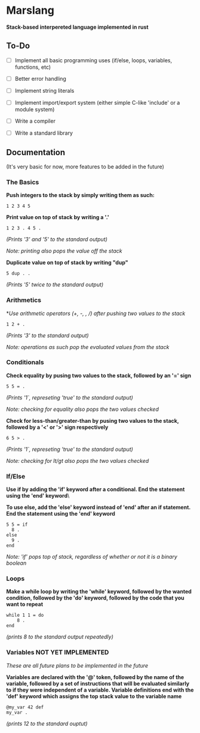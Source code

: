 # Marslang
**Stack-based interpereted language implemented in rust**

## To-Do
- [ ] Implement all basic programming uses (if/else, loops, variables, functions, etc)
- [ ] Better error handling
- [ ] Implement string literals
- [ ] Implement import/export system (either simple C-like 'include' or a module system)
- [ ] Write a compiler
- [ ] Write a standard library


## Documentation
(It's very basic for now, more features to be added in the future)

### The Basics

**Push integers to the stack by simply writing them as such:**

```
1 2 3 4 5
```

**Print value on top of stack by writing a '.'**

```
1 2 3 . 4 5 .
```
*(Prints '3' and '5' to the standard output)*

*Note: printing also pops the value off the stack*

**Duplicate value on top of stack by writing "dup"**
```
5 dup . .
```

*(Prints '5' twice to the standard output)*

### Arithmetics

**Use arithmetic operators (+, -, *, /) after pushing two values to the stack**

```
1 2 + .
```

*(Prints '3' to the standard output)*

*Note: operations as such pop the evaluated values from the stack*

### Conditionals

**Check equality by pusing two values to the stack, followed by an '=' sign**
```
5 5 = .
```

*(Prints '1`, represeting 'true' to the standard output)*

*Note: checking for equality also pops the two values checked*

**Check for less-than/greater-than by pusing two values to the stack, followed by a '<' or '>' sign respectively**
```
6 5 > .
```
*(Prints '1`, represeting 'true' to the standard output)*

*Note: checking for lt/gt also pops the two values checked*

### If/Else

**Use if by adding the 'if' keyword after a conditional. End the statement using the 'end' keyword**\

**To use else, add the 'else' keyword instead of 'end' after an if statement. End the statement using the 'end' keyword**

```
5 5 = if
  8 .
else
  9 .
end
```
*Note: 'if' pops top of stack, regardless of whether or not it is a binary boolean*

### Loops

**Make a while loop by writing the 'while' keyword, followed by the wanted condition, followed by the 'do' keyword, followed by the code that you want to repeat**

```
while 1 1 = do
    8 .
end
```

*(prints 8 to the standard output repeatedly)*

### Variables NOT YET IMPLEMENTED

*These are all future plans to be implemented in the future*

**Variables are declared with the '@' token, followed by the name of the variable, followed by a set of instructions that will be evaluated similarly to if they were independent of a variable. Variable definitions end with the 'def' keyword which assigns the top stack value to the variable name**

```
@my_var 42 def
my_var .
```

*(prints 12 to the standard ouptut)*